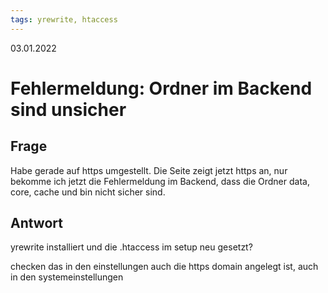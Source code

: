 ```yaml
---
tags: yrewrite, htaccess
---
```


03.01.2022

# Fehlermeldung: Ordner im Backend sind unsicher


## Frage
Habe gerade auf https umgestellt. Die Seite zeigt jetzt https an, nur bekomme ich jetzt die Fehlermeldung im Backend, dass die Ordner data, core, cache und bin nicht sicher sind. 


## Antwort

yrewrite installiert und die .htaccess im setup neu gesetzt?

checken das in den einstellungen auch die https domain angelegt ist, auch in den systemeinstellungen
